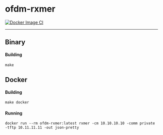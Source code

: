 # ofdm-rxmer

[![Docker Image CI](https://github.com/mbrns/ofdm-rxmer/actions/workflows/docker-image.yml/badge.svg)](https://github.com/mbrns/ofdm-rxmer/actions/workflows/docker-image.yml)

---


## Binary
#### Building
```
make
```

## Docker
#### Building 
```
make docker
```
#### Running
```
docker run --rm ofdm-rxmer:latest rxmer -cm 10.10.10.10 -comm private -tftp 10.11.11.11 -out json-pretty
```
